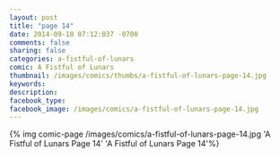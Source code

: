 ```yaml
---
layout: post
title: "page 14"
date: 2014-09-10 07:12:037 -0700
comments: false
sharing: false
categories: a-fistful-of-lunars
comic: A Fistful of Lunars
thumbnail: /images/comics/thumbs/a-fistful-of-lunars-page-14.jpg
keywords: 
description: 
facebook_type: 
facebook_image: /images/comics/a-fistful-of-lunars-page-14.jpg
---
```

{% img comic-page /images/comics/a-fistful-of-lunars-page-14.jpg 'A Fistful of Lunars Page 14' 'A Fistful of Lunars Page 14'%}